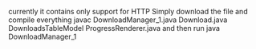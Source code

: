 currently it contains only support for HTTP
Simply download the file and compile everything 
javac DownloadManager_1.java Download.java DownloadsTableModel ProgressRenderer.java
and then run java DownloadManager_1

